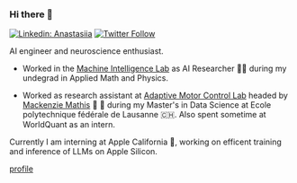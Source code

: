 ### Hi there 👋

[![Linkedin: Anastasiia](https://img.shields.io/badge/-Anastasiia-blue?style=flat-square&logo=Linkedin&logoColor=white&link=https://www.linkedin.com/in/ghazi-khan/)](https://www.linkedin.com/in/anastasiia-filippova-582067222/)
[![Twitter Follow](https://img.shields.io/twitter/follow/DeepLabCut.svg?label=NasFilippova&style=social)](https://twitter.com/NasFilippova)

AI engineer and neuroscience enthusiast.

- Worked in the [Machine Intelligence Lab](http://mil-team.com) as AI Researcher 👩‍💻 during my undegrad in Applied Math and Physics.

- Worked as research assistant at [Adaptive Motor Control Lab](http://www.mackenziemathislab.org) headed by [Mackenzie Mathis](http://www.mackenziemathislab.org/mackenziemathis) 🐁 🧠 during my Master's in Data Science at Ecole polytechnique fédérale de Lausanne 🇨🇭. Also spent sometime at WorldQuant as an intern.

Currently I am interning at Apple California 🍏, working on efficent training and inference of LLMs on Apple Silicon.

[profile](https://anasfil.io)
